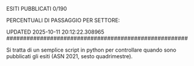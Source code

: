 ESITI PUBBLICATI 0/190 

PERCENTUALI DI PASSAGGIO PER SETTORE:

UPDATED 2025-10-11 20:12:22.308965
###################################################### 

Si tratta di un semplice script in python per controllare quando sono pubblicati gli esiti (ASN 2021, sesto quadrimestre).

